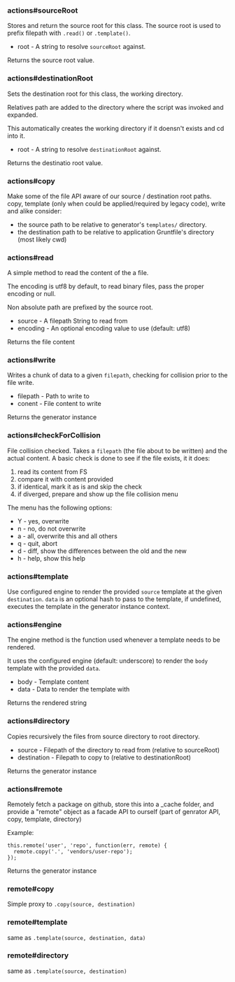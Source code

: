 ### actions#sourceRoot

Stores and return the source root for this class. The source root is used to
prefix filepath with `.read()` or `.template()`.

- root - A string to resolve `sourceRoot` against.

Returns the source root value.

### actions#destinationRoot

Sets the destination root for this class, the working directory.

Relatives path are added to the directory where the script was invoked and
expanded.

This automatically creates the working directory if it doensn't exists and
cd into it.

- root - A string to resolve `destinationRoot` against.

Returns the destinatio root value.

### actions#copy

Make some of the file API aware of our source / destination root paths.
copy, template (only when could be applied/required by legacy code),
write and alike consider:

- the source path to be relative to generator's `templates/` directory.
- the destination path to be relative to application Gruntfile's directory
(most likely cwd)

### actions#read

A simple method to read the content of the a file.

The encoding is utf8 by default, to read binary files, pass the proper
encoding or null.

Non absolute path are prefixed by the source root.

- source   - A filepath String to read from
- encoding - An optional encoding value to use (default: utf8)

Returns the file content

### actions#write

Writes a chunk of data to a given `filepath`, checking for collision prior
to the file write.

- filepath - Path to write to
- conent   - File content to write

Returns the generator instance

### actions#checkForCollision

File collision checked. Takes a `filepath` (the file about to be written)
and the actual content. A basic check is done to see if the file exists, it it does:

1. read its content from FS
2. compare it with content provided
3. if identical, mark it as is and skip the check
4. if diverged, prepare and show up the file collision menu

The menu has the following options:

- Y - yes, overwrite
- n - no, do not overwrite
- a - all, overwrite this and all others
- q - quit, abort
- d - diff, show the differences between the old and the new
- h - help, show this help

### actions#template

Use configured engine to render the provided `source` template at the given
`destination`. `data` is an optional hash to pass to the template, if
undefined, executes the template in the generator instance context.

### actions#engine

The engine method is the function used whenever a template needs to be rendered.

It uses the configured engine (default: underscore) to render the `body`
template with the provided `data`.

- body     - Template content
- data     - Data to render the template with

Returns the rendered string

### actions#directory

Copies recursively the files from source directory to root directory.

- source       - Filepath of the directory to read from (relative to sourceRoot)
- destination  - Filepath to copy to (relative to destinationRoot)

Returns the generator instance

### actions#remote

Remotely fetch a package on github, store this into a _cache folder, and
provide a "remote" object as a facade API to ourself (part of genrator API,
copy, template, directory)

Example:

    this.remote('user', 'repo', function(err, remote) {
      remote.copy('.', 'vendors/user-repo');
    });

Returns the generator instance

### remote#copy

Simple proxy to `.copy(source, destination)`

### remote#template

same as `.template(source, destination, data)`

### remote#directory

same as `.template(source, destination)`

